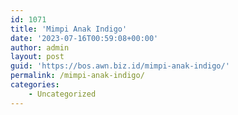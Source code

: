 ```yaml
---
id: 1071
title: 'Mimpi Anak Indigo'
date: '2023-07-16T00:59:08+00:00'
author: admin
layout: post
guid: 'https://bos.awn.biz.id/mimpi-anak-indigo/'
permalink: /mimpi-anak-indigo/
categories:
    - Uncategorized
---
```


